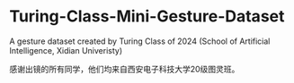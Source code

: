 # Turing-Class-Mini-Gesture-Dataset
A gesture dataset created by Turing Class of 2024 (School of Artificial Intelligence, Xidian Univeristy) 

感谢出镜的所有同学，他们均来自西安电子科技大学20级图灵班。
